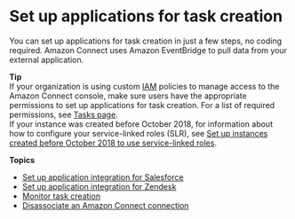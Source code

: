 # Set up applications for task creation<a name="integrate-external-apps-tasks"></a>

You can set up applications for task creation in just a few steps, no coding required\. Amazon Connect uses Amazon EventBridge to pull data from your external application\. 

**Tip**  
If your organization is using custom [IAM](https://docs.aws.amazon.com/IAM/latest/UserGuide/introduction.html) policies to manage access to the Amazon Connect console, make sure users have the appropriate permissions to set up applications for task creation\. For a list of required permissions, see [Tasks page](security-iam-amazon-connect-permissions.md#tasks-page)\.   
If your instance was created before October 2018, for information about how to configure your service\-linked roles \(SLR\), see [Set up instances created before October 2018 to use service\-linked roles](connect-slr.md#not-using-slr)\.

**Topics**
+ [Set up application integration for Salesforce](integrate-salesforce-tasks.md)
+ [Set up application integration for Zendesk](integrate-zendesk-tasks.md)
+ [Monitor task creation](monitor-task-creation.md)
+ [Disassociate an Amazon Connect connection](disassociate-connection.md)